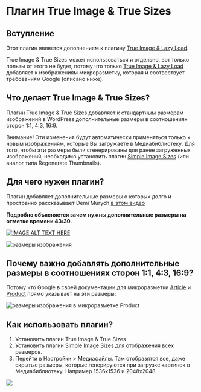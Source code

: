 # Плагин True Image & True Sizes

## Вступление

Этот плагин является дополнением к плагину <a href="https://wp-booster.com/true-image-lazyload/" target="_blank">True Image &amp; Lazy Load</a>.

True Image & True Sizes может использоваться и отдельно, вот только пользы от этого не будет, потому что только <a href="https://wp-booster.com/true-image-lazyload/" target="_blank">True Image &amp; Lazy Load</a> добавляет к изображениям микроразметку, которая и соотвествует требованиям Google (описано ниже).



## Что делает True Image & True Sizes?

Плагин True Image & True Sizes добавляет к стандартным размерам изображений в WordPress дополнительные размеры в соотношениях сторон 1:1, 4:3, 16:9.

Внимание! Эти изменения будут автоматически применяться только к новым изображениям, которые Вы загружаете в Медиабиблиотеку. Для того, чтобы эти размеры были сгенерированы для ранее загруженных изображений, необходимо установить плагин [Simple Image Sizes](https://wordpress.org/plugins/simple-image-sizes/) (или аналог типа Regenerate Thumbnails). 


## Для чего нужен плагин? 

Плагин добавляет дополнительные размеры о которых долго и пространно рассказывает Demi Murych [в этом видео](https://www.youtube.com/watch?v=F6KGcb6trXc)

**Подробно объясняется зачем нужны дополнительные размеры на отметке времени 43:30.**

[![IMAGE ALT TEXT HERE](https://img.youtube.com/vi/F6KGcb6trXc/maxresdefault.jpg)](https://www.youtube.com/watch?v=F6KGcb6trXc)



![размеры изображения](https://i.imgur.com/pwYP8tf.png)


## Почему важно добавлять дополнительные размеры в соотношениях сторон 1:1, 4:3, 16:9? 

Потому что Google  в своей документации для микроразметки [Article](https://developers.google.com/search/docs/advanced/structured-data/article) и [Product](https://developers.google.com/search/docs/advanced/structured-data/product) прямо указывает на эти размеры:

![размеры изображения в микроразметке Product](https://i.imgur.com/96mEQwc.jpg)

## Как использовать плагин?

1. Установить плагин True Image & True Sizes
2. Установить плагин [Simple Image Sizes](https://wordpress.org/plugins/simple-image-sizes/) для отображения всех размеров.
3. Перейти в Настройки > Медиафайлы. Там отобразятся все, даже скрытые размеры, которые генерируются при загрузке картинок в Медиабиблиотеку. Например 1536x1536 и 2048x2048
<img src="https://i.imgur.com/atka6hN.jpg">
